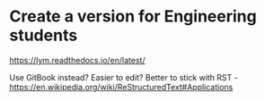 # Create a version for Engineering students

https://lym.readthedocs.io/en/latest/

Use GitBook instead? Easier to edit? 
Better to stick with RST - https://en.wikipedia.org/wiki/ReStructuredText#Applications
